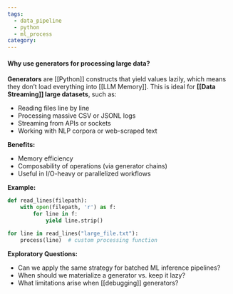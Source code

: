 ```yaml
---
tags:
  - data_pipeline
  - python
  - ml_process
category:
---
```

#### **Why use generators for processing large data?** 

**Generators** are [[Python]] constructs that yield values lazily, which means they don’t load everything into [[LLM Memory]]. This is ideal for **[[Data Streaming]] large datasets**, such as:

* Reading files line by line
* Processing massive CSV or JSONL logs
* Streaming from APIs or sockets
* Working with NLP corpora or web-scraped text

**Benefits:**
* Memory efficiency
* Composability of operations (via generator chains)
* Useful in I/O-heavy or parallelized workflows

**Example:**

```python
def read_lines(filepath):
    with open(filepath, 'r') as f:
        for line in f:
            yield line.strip()

for line in read_lines("large_file.txt"):
    process(line)  # custom processing function
```

**Exploratory Questions:**
* Can we apply the same strategy for batched ML inference pipelines?
* When should we materialize a generator vs. keep it lazy?
* What limitations arise when [[debugging]] generators?


